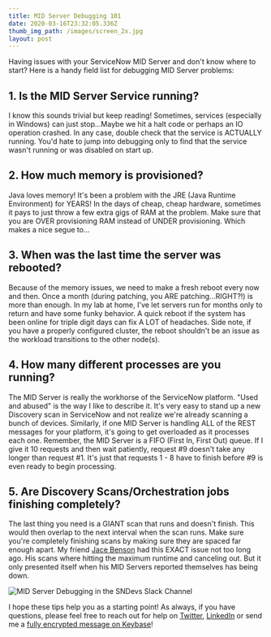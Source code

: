 ```yaml
---
title: MID Server Debugging 101
date: 2020-03-16T23:32:05.336Z
thumb_img_path: /images/screen_2x.jpg
layout: post
---
```

Having issues with your ServiceNow MID Server and don't know where to start? Here is a handy field list for debugging MID Server problems:

## 1. Is the MID Server Service running?

I know this sounds trivial but keep reading! Sometimes, services (especially in Windows) can just stop...Maybe we hit a halt code or perhaps an IO operation crashed. In any case, double check that the service is ACTUALLY running. You'd hate to jump into debugging only to find that the service wasn't running or was disabled on start up.

## 2. How much memory is provisioned?

Java loves memory! It's been a problem with the JRE (Java Runtime Environment) for YEARS! In the days of cheap, cheap hardware, sometimes it pays to just throw a few extra gigs of RAM at the problem. Make sure that you are OVER provisioning RAM instead of UNDER provisioning. Which makes a nice segue to...

## 3. When was the last time the server was rebooted?

Because of the memory issues, we need to make a fresh reboot every now and then. Once a month (during patching, you ARE patching...RIGHT?!) is more than enough. In my lab at home, I've let servers run for months only to return and have some funky behavior. A quick reboot if the system has been online for triple digit days can fix A LOT of headaches. Side note, if you have a properly configured cluster, the reboot shouldn't be an issue as the workload transitions to the other node(s).

## 4. How many different processes are you running?

The MID Server is really the workhorse of the ServiceNow platform. "Used and abused" is the way I like to describe it. It's very easy to stand up a new Discovery scan in ServiceNow and not realize we're already scanning a bunch of devices. Similarly, if one MID Server is handling ALL of the REST messages for your platform, it's going to get overloaded as it processes each one. Remember, the MID Server is a FIFO (First In, First Out) queue. If I give it 10 requests and then wait patiently, request #9 doesn't take any longer than request #1. It's just that requests 1 - 8 have to finish before #9 is even ready to begin processing. 

## 5. Are Discovery Scans/Orchestration jobs finishing completely?

The last thing you need is a GIANT scan that runs and doesn't finish. This would then overlap to the next interval when the scan runs. Make sure you're completely finishing scans by making sure they are spaced far enough apart. My friend [Jace Benson](https://jace.pro) had this EXACT issue not too long ago. His scans where hitting the maximum runtime and canceling out. But it only presented itself when his MID Servers reported themselves has being down.

![](/images/mid-server-debugging-with-jace.png "MID Server Debugging in the SNDevs Slack Channel")

I hope these tips help you as a starting point! As always, if you have questions, please feel free to reach out for help on [Twitter](https://twitter.com/phxdev), [LinkedIn](https://www.linkedin.com/in/phxdev/) or send me a [fully encrypted message on Keybase](https://keybase.io/phxdev/chat)!
